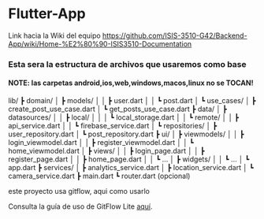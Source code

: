 # Flutter-App

Link hacia la Wiki del equipo https://github.com/ISIS-3510-G42/Backend-App/wiki/Home-%E2%80%90-ISIS3510-Documentation


### Esta sera la estructura de archivos que usaremos como base

#### NOTE: las carpetas android,ios,web,windows,macos,linux no se TOCAN!

lib/
┣ domain/
│   ┣ models/
│   │   ┣ user.dart
│   │   ┗ post.dart
│   ┗ use_cases/
│       ┣ create_post_use_case.dart
│       ┗ get_posts_use_case.dart
┣ data/
│   ┣ datasources/
│   │   ┣ local/
│   │   │   ┗ local_storage.dart
│   │   ┗ remote/
│   │       ┣ api_service.dart
│   │       ┗ firebase_service.dart
│   ┗ repositories/
│       ┣ user_repository.dart
│       ┗ post_repository.dart
┣ ui/
│   ┣ viewmodels/
│   │   ┣ login_viewmodel.dart
│   │   ┣ register_viewmodel.dart
│   │   ┗ home_viewmodel.dart
│   ┣ views/
│   │   ┣ login_page.dart
│   │   ┣ register_page.dart
│   │   ┣ home_page.dart
│   │   ┗ ...
│   ┣ widgets/
│   │   ┗ ...
│   ┗ app.dart
┣ services/
│   ┣ analytics_service.dart
│   ┣ location_service.dart
│   ┗ camera_service.dart
┣ main.dart
┗ router.dart   (opcional)

este proyecto usa gitflow, aqui como usarlo

Consulta la guía de uso de GitFlow Lite [aquí](./Readme_gitflow_lite.md).
